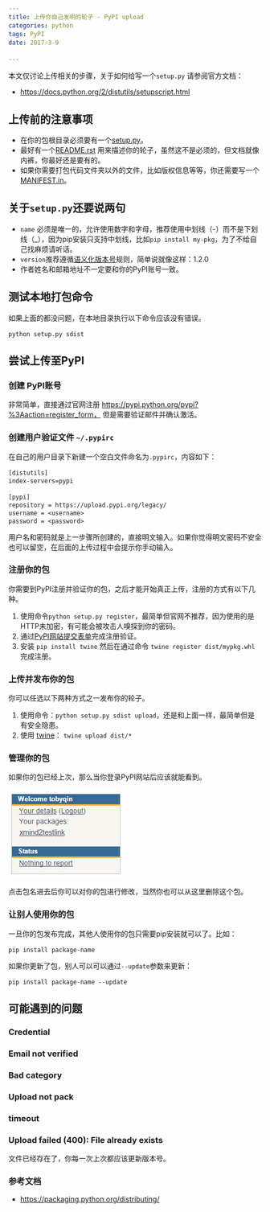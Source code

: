 ```yaml
---
title: 上传你自己发明的轮子 - PyPI upload
categories: python
tags: PyPI
date: 2017-3-9

---
```


本文仅讨论上传相关的步骤，关于如何给写一个`setup.py` 请参阅官方文档：

- https://docs.python.org/2/distutils/setupscript.html

##  上传前的注意事项

- 在你的包根目录必须要有一个[setup.py](https://github.com/pypa/sampleproject/blob/master/setup.py)。
- 最好有一个[README.rst](https://github.com/pypa/sampleproject/blob/master/README.rst) 用来描述你的轮子，虽然这不是必须的，但文档就像内裤，你最好还是要有的。
- 如果你需要打包代码文件夹以外的文件，比如版权信息等等，你还需要写一个 [MANIFEST.in](https://github.com/pypa/sampleproject/blob/master/MANIFEST.in)。

## 关于`setup.py`还要说两句

- `name` 必须是唯一的，允许使用数字和字母，推荐使用中划线（-）而不是下划线（_），因为pip安装只支持中划线，比如`pip install my-pkg`，为了不给自己找麻烦请听话。
- `version`推荐遵循[语义化版本号](https://packaging.python.org/distributing/#semantic-versioning-preferred)规则，简单说就像这样：1.2.0
- 作者姓名和邮箱地址不一定要和你的PyPI账号一致。

## 测试本地打包命令

如果上面的都没问题，在本地目录执行以下命令应该没有错误。

```shell
python setup.py sdist
```

## 尝试上传至PyPI

### 创建 PyPI账号

非常简单，直接通过官网注册 https://pypi.python.org/pypi?%3Aaction=register_form， 但是需要验证邮件并确认激活。

### 创建用户验证文件 `~/.pypirc`

在自己的用户目录下新建一个空白文件命名为`.pypirc`，内容如下：

```
[distutils]
index-servers=pypi

[pypi]
repository = https://upload.pypi.org/legacy/
username = <username>
password = <password>
```

用户名和密码就是上一步骤所创建的，直接明文输入。如果你觉得明文密码不安全也可以留空，在后面的上传过程中会提示你手动输入。

### 注册你的包

你需要到PyPI注册并验证你的包，之后才能开始真正上传，注册的方式有以下几种。

1. 使用命令`python setup.py register`，最简单但官网不推荐，因为使用的是HTTP未加密，有可能会被攻击人嗅探到你的密码。
2. 通过[PyPI网站提交表单](https://pypi.python.org/pypi?%3Aaction=submit_form)完成注册验证。
3. 安装 `pip install twine` 然后在通过命令 `twine register dist/mypkg.whl` 完成注册。

### 上传并发布你的包

你可以任选以下两种方式之一发布你的轮子。

1. 使用命令：`python setup.py sdist upload`，还是和上面一样，最简单但是有安全隐患。
2. 使用 [twine](https://packaging.python.org/key_projects/#twine)： `twine upload dist/*`


### 管理你的包

如果你的包已经上次，那么当你登录PyPI网站后应该就能看到。

![pypi_manage](images/pypi_manage.png)

点击包名进去后你可以对你的包进行修改，当然你也可以从这里删除这个包。

### 让别人使用你的包

一旦你的包发布完成，其他人使用你的包只需要pip安装就可以了。比如：

```
pip install package-name
```

如果你更新了包，别人可以可以通过`--update`参数来更新：

```
pip install package-name --update
```

## 可能遇到的问题

### Credential 

### Email not verified

### Bad category

### Upload not pack

### timeout

### Upload failed (400): File already exists

文件已经存在了，你每一次上次都应该更新版本号。

### 参考文档

- https://packaging.python.org/distributing/




